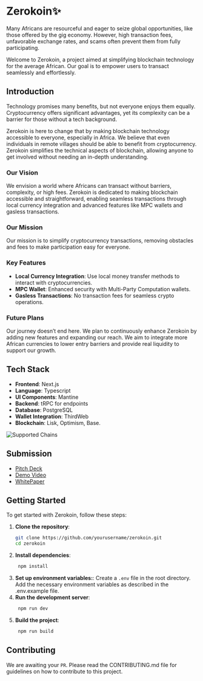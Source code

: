 # Zerokoin✨

Many Africans are resourceful and eager to seize global opportunities, like those offered by the gig economy. However, high transaction fees, unfavorable exchange rates, and scams often prevent them from fully participating.

Welcome to Zerokoin, a project aimed at simplifying blockchain technology for the average African. Our goal is to empower users to transact seamlessly and effortlessly.

## Introduction

Technology promises many benefits, but not everyone enjoys them equally. Cryptocurrency offers significant advantages, yet its complexity can be a barrier for those without a tech background.

Zerokoin is here to change that by making blockchain technology accessible to everyone, especially in Africa. We believe that even individuals in remote villages should be able to benefit from cryptocurrency. Zerokoin simplifies the technical aspects of blockchain, allowing anyone to get involved without needing an in-depth understanding.

### Our Vision

We envision a world where Africans can transact without barriers, complexity, or high fees. Zerokoin is dedicated to making blockchain accessible and straightforward, enabling seamless transactions through local currency integration and advanced features like MPC wallets and gasless transactions.

### Our Mission

Our mission is to simplify cryptocurrency transactions, removing obstacles and fees to make participation easy for everyone.

### Key Features

- **Local Currency Integration**: Use local money transfer methods to interact with cryptocurrencies.
- **MPC Wallet**: Enhanced security with Multi-Party Computation wallets.
- **Gasless Transactions**: No transaction fees for seamless crypto operations.

### Future Plans

Our journey doesn’t end here. We plan to continuously enhance Zerokoin by adding new features and expanding our reach. We aim to integrate more African currencies to lower entry barriers and provide real liquidity to support our growth.


## Tech Stack

- **Frontend**: Next.js
- **Language**: Typescript
- **UI Components**: Mantine
- **Backend**: tRPC for endpoints
- **Database**: PostgreSQL
- **Wallet Integration**: ThirdWeb
- **Blockchain**: Lisk, Optimism, Base.
  

![Supported Chains](https://github.com/user-attachments/assets/4e2f7ba0-139e-4df9-ad9a-7408c5f4c2ec)

## Submission

- [Pitch Deck](https://drive.google.com/file/d/1_lEJ_yqICfst6UB3xc2rEoaJRLfANvUv/view?usp=sharing)
- [Demo Video](https://youtu.be/rcVpWs5rFGs?feature=shared)
- [WhitePaper](https://docs.google.com/document/d/1KQWaoBdhBnznPJqkOYFgIs_nNSJlliWzOf0CpHdLZNg/edit?usp=sharing)

## Getting Started

To get started with Zerokoin, follow these steps:

1. **Clone the repository**:
   ```bash
   git clone https://github.com/yourusername/zerokoin.git
   cd zerokoin
   ```
2. **Install dependencies**:
   ```bash
    npm install
   ```
3. **Set up environment variables:**:
   Create a `.env` file in the root directory.
   Add the necessary environment variables as described in the .env.example file.
4. **Run the development server**:
   ```bash
    npm run dev
   ```
5. **Build the project**:
   ```bash
    npm run build
   ```

## Contributing

We are awaiting your `PR`. Please read the CONTRIBUTING.md file for guidelines on how to contribute to this project.
